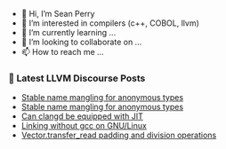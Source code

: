 - 👋 Hi, I’m Sean Perry
- 👀 I’m interested in compilers (c++, COBOL, llvm)
- 🌱 I’m currently learning ...
- 💞️ I’m looking to collaborate on ...
- 📫 How to reach me ...

<!---
s66perry/s66perry is a ✨ special ✨ repository because its `README.md` (this file) appears on your GitHub profile.
You can click the Preview link to take a look at your changes.
--->
### 📕 Latest LLVM Discourse Posts

<!-- DISCOURSE-LLVM:START -->
- [Stable name mangling for anonymous types](https://discourse.llvm.org/t/stable-name-mangling-for-anonymous-types/66943#post_9)
- [Stable name mangling for anonymous types](https://discourse.llvm.org/t/stable-name-mangling-for-anonymous-types/66943#post_8)
- [Can clangd be equipped with JIT](https://discourse.llvm.org/t/can-clangd-be-equipped-with-jit/66959#post_1)
- [Linking without gcc on GNU/Linux](https://discourse.llvm.org/t/linking-without-gcc-on-gnu-linux/66428#post_13)
- [Vector.transfer_read padding and division operations](https://discourse.llvm.org/t/vector-transfer-read-padding-and-division-operations/66955#post_2)
<!-- DISCOURSE-LLVM:END -->

